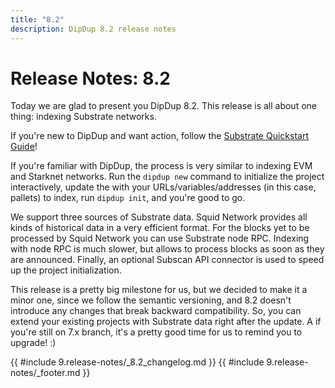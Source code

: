 ```yaml
---
title: "8.2"
description: DipDup 8.2 release notes
---
```


<!-- markdownlint-disable no-inline-html -->

# Release Notes: 8.2

Today we are glad to present you DipDup 8.2. This release is all about one thing: indexing Substrate networks.

If you're new to DipDup and want action, follow the [Substrate Quickstart Guide](../0.quickstart-substrate.md)!

If you're familiar with DipDup, the process is very similar to indexing EVM and Starknet networks. Run the `dipdup new` command to initialize the project interactively, update the with your URLs/variables/addresses (in this case, pallets) to index, run `dipdup init`, and you're good to go.

We support three sources of Substrate data. Squid Network provides all kinds of historical data in a very efficient format. For the blocks yet to be processed by Squid Network you can use Substrate node RPC. Indexing with node RPC is much slower, but allows to process blocks as soon as they are announced. Finally, an optional Subscan API connector is used to speed up the project initialization.

This release is a pretty big milestone for us, but we decided to make it a minor one, since we follow the semantic versioning, and 8.2 doesn't introduce any changes that break backward compatibility. So, you can extend your existing projects with Substrate data right after the update. A if you're still on 7.x branch, it's a pretty good time for us to remind you to upgrade! :)

{{ #include 9.release-notes/_8.2_changelog.md }}
{{ #include 9.release-notes/_footer.md }}
